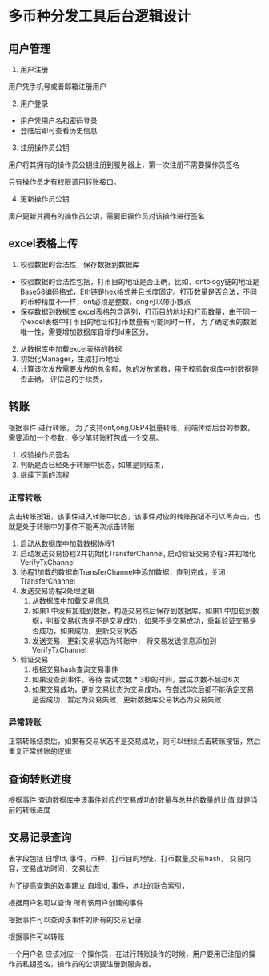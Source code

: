 # 多币种分发工具后台逻辑设计

## 用户管理

1. 用户注册

用户凭手机号或者邮箱注册用户

2. 用户登录
* 用户凭用户名和密码登录
* 登陆后即可查看历史信息

3. 注册操作员公钥

用户将其拥有的操作员公钥注册到服务器上，第一次注册不需要操作员签名

只有操作员才有权限调用转账接口。

4. 更新操作员公钥

用户更新其拥有的操作员公钥，需要旧操作员对该操作进行签名


## excel表格上传
1. 校验数据的合法性，保存数据到数据库
* 校验数据的合法性包括，打币目的地址是否正确，比如，ontology链的地址是Base58编码格式，Eth链是hex格式并且长度固定。打币数量是否合法，不同的币种精度不一样，ont必须是整数，ong可以带小数点
* 保存数据到数据库
excel表格包含两列，打币目的地址和打币数量，由于同一个excel表格中打币目的地址和打币数量有可能同时一样，
为了确定表的数据唯一性，需要增加数据库自增的Id来区分。
2. 从数据库中加载excel表格的数据
3. 初始化Manager，生成打币地址
4. 计算该次发放需要发放的总金额，总的发放笔数，用于校验数据库中的数据是否正确，
评估总的手续费，

## 转账
根据事件 进行转账，
为了支持ont,ong,OEP4批量转账，前端传给后台的参数，需要添加一个参数，多少笔转账打包成一个交易。
1. 校验操作员签名
2. 判断是否已经处于转账中状态，如果是则结束，
3. 继续下面的流程

### 正常转账
点击转账按钮，该事件进入转账中状态，该事件对应的转账按钮不可以再点击，也就是处于转账中的事件不能再次点击转账
1. 启动从数据库中加载数据协程1
2. 启动发送交易协程2并初始化TransferChannel, 启动验证交易协程3并初始化VerifyTxChannel
3. 协程1加载的数据向TransferChannel中添加数据，直到完成，关闭TransferChannel
4. 发送交易协程2处理逻辑
   1. 从数据库中加载交易信息
   2. 如果1.中没有加载到数据，构造交易然后保存到数据库，如果1.中加载到数据，判断交易状态是不是交易成功，如果不是交易成功，重新验证交易是否成功，如果成功，更新交易状态
   3. 发送交易，更新交易状态为转账中， 将交易发送信息添加到VerifyTxChannel
5. 验证交易
   1. 根据交易hash查询交易事件
   2. 如果没查到事件，等待 尝试次数 * 3秒的时间，尝试次数不超过6次
   3. 如果交易成功，更新交易状态为交易成功，在尝试6次后都不能确定交易是否成功，暂定为交易失败，更新数据库交易状态为交易失败

### 异常转账

正常转账结束后，如果有交易状态不是交易成功，则可以继续点击转账按钮，然后重复正常转账的逻辑


## 查询转账进度
根据事件 查询数据库中该事件对应的交易成功的数量与总共的数量的比值 就是当前的转账进度

## 交易记录查询

表字段包括 自增Id, 事件，币种，打币目的地址，打币数量,交易hash， 交易内容，交易成功时间，交易状态

为了提高查询的效率建立  自增Id, 事件，地址的联合索引，

根据用户名可以查询 所有该用户创建的事件

根据事件可以查询该事件的所有的交易记录

根据事件可以转账

一个用户名 应该对应一个操作员，在进行转账操作的时候，用户要用已注册的操作员私钥签名，操作员的公钥要注册到服务器。